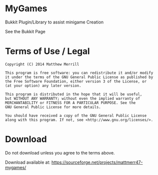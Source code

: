 MyGames
======

Bukkit Plugin/Library to assist minigame Creation

See the Bukkit Page 


Terms of Use / Legal
======

    Copyright (C) 2014 Matthew Merrill

    This program is free software: you can redistribute it and/or modify
    it under the terms of the GNU General Public License as published by
    the Free Software Foundation, either version 3 of the License, or
    (at your option) any later version.

    This program is distributed in the hope that it will be useful,
    but WITHOUT ANY WARRANTY; without even the implied warranty of
    MERCHANTABILITY or FITNESS FOR A PARTICULAR PURPOSE. See the
    GNU General Public License for more details.

    You should have received a copy of the GNU General Public License
    along with this program. If not, see <http://www.gnu.org/licenses/>.

Download
======

Do not download unless you agree to the terms above.

Download available at: https://sourceforge.net/projects/mattmerr47-mygames/
